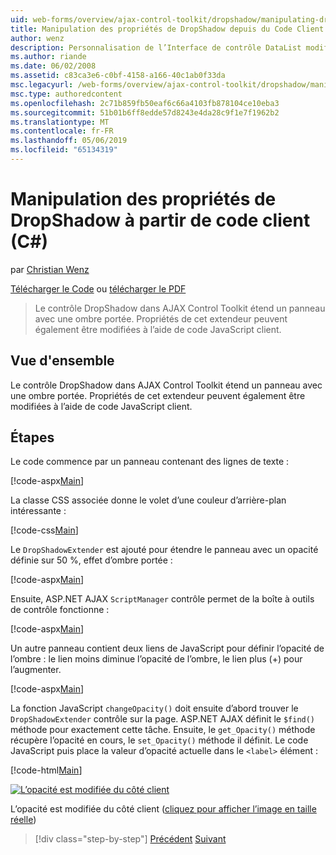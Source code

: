 ```yaml
---
uid: web-forms/overview/ajax-control-toolkit/dropshadow/manipulating-dropshadow-properties-from-client-code-cs
title: Manipulation des propriétés de DropShadow depuis du Code Client (c#) | Microsoft Docs
author: wenz
description: Personnalisation de l’Interface de contrôle DataList modification
ms.author: riande
ms.date: 06/02/2008
ms.assetid: c83ca3e6-c0bf-4158-a166-40c1ab0f33da
msc.legacyurl: /web-forms/overview/ajax-control-toolkit/dropshadow/manipulating-dropshadow-properties-from-client-code-cs
msc.type: authoredcontent
ms.openlocfilehash: 2c71b859fb50eaf6c66a4103fb878104ce10eba3
ms.sourcegitcommit: 51b01b6ff8edde57d8243e4da28c9f1e7f1962b2
ms.translationtype: MT
ms.contentlocale: fr-FR
ms.lasthandoff: 05/06/2019
ms.locfileid: "65134319"
---
```

# <a name="manipulating-dropshadow-properties-from-client-code-c"></a>Manipulation des propriétés de DropShadow à partir de code client (C#)

par [Christian Wenz](https://github.com/wenz)

[Télécharger le Code](http://download.microsoft.com/download/5/1/6/51652a81-500b-4f6b-88d3-617103e7941e/DropShadow2.cs.zip) ou [télécharger le PDF](http://download.microsoft.com/download/b/6/a/b6ae89ee-df69-4c87-9bfb-ad1eb2b23373/dropshadow2CS.pdf)

> Le contrôle DropShadow dans AJAX Control Toolkit étend un panneau avec une ombre portée. Propriétés de cet extendeur peuvent également être modifiées à l’aide de code JavaScript client.

## <a name="overview"></a>Vue d'ensemble

Le contrôle DropShadow dans AJAX Control Toolkit étend un panneau avec une ombre portée. Propriétés de cet extendeur peuvent également être modifiées à l’aide de code JavaScript client.

## <a name="steps"></a>Étapes

Le code commence par un panneau contenant des lignes de texte :

[!code-aspx[Main](manipulating-dropshadow-properties-from-client-code-cs/samples/sample1.aspx)]

La classe CSS associée donne le volet d’une couleur d’arrière-plan intéressante :

[!code-css[Main](manipulating-dropshadow-properties-from-client-code-cs/samples/sample2.css)]

Le `DropShadowExtender` est ajouté pour étendre le panneau avec un opacité définie sur 50 %, effet d’ombre portée :

[!code-aspx[Main](manipulating-dropshadow-properties-from-client-code-cs/samples/sample3.aspx)]

Ensuite, ASP.NET AJAX `ScriptManager` contrôle permet de la boîte à outils de contrôle fonctionne :

[!code-aspx[Main](manipulating-dropshadow-properties-from-client-code-cs/samples/sample4.aspx)]

Un autre panneau contient deux liens de JavaScript pour définir l’opacité de l’ombre : le lien moins diminue l’opacité de l’ombre, le lien plus (+) pour l’augmenter.

[!code-aspx[Main](manipulating-dropshadow-properties-from-client-code-cs/samples/sample5.aspx)]

La fonction JavaScript `changeOpacity()` doit ensuite d’abord trouver le `DropShadowExtender` contrôle sur la page. ASP.NET AJAX définit le `$find()` méthode pour exactement cette tâche. Ensuite, le `get_Opacity()` méthode récupère l’opacité en cours, le `set_Opacity()` méthode il définit. Le code JavaScript puis place la valeur d’opacité actuelle dans le `<label>` élément :

[!code-html[Main](manipulating-dropshadow-properties-from-client-code-cs/samples/sample6.html)]

[![L’opacité est modifiée du côté client](manipulating-dropshadow-properties-from-client-code-cs/_static/image2.png)](manipulating-dropshadow-properties-from-client-code-cs/_static/image1.png)

L’opacité est modifiée du côté client ([cliquez pour afficher l’image en taille réelle](manipulating-dropshadow-properties-from-client-code-cs/_static/image3.png))

> [!div class="step-by-step"]
> [Précédent](adjusting-the-z-index-of-a-dropshadow-cs.md)
> [Suivant](adjusting-the-z-index-of-a-dropshadow-vb.md)
